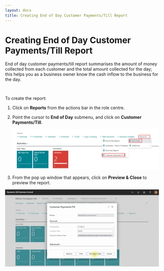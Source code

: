 ```yaml
---
layout: docs
title: Creating End of Day Customer Payments/Till Report
---
```


# Creating End of Day Customer Payments/Till Report

End of day customer payments/till report summarises the amount of money collected from each customer and the total amount collected for the day; this helps you as a business owner know the cash inflow to the business for the day.

<br>

To create the report:
1. Click on **Reports** from the actions bar in the role centre.
2. Point the cursor to **End of Day** submenu, and click on **Customer Payments/Till**.

    ![](media/garagehive-customer-payments-report1.png)

3. From the pop up window that appears, click on **Preview & Close** to preview the report.

![](media/garagehive-customer-payments-report2.gif)
